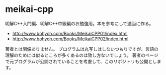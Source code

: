 # meikai-cpp

明解C++入門編、明解C++中級編のお勉強用。本を参考にして適当に作る。
* http://www.bohyoh.com/Books/MeikaiCPP01/index.html
* http://www.bohyoh.com/Books/MeikaiCPP02/index.html

著者とは関係ありません。
プログラムは丸写しはしないつもりですが、言語の理解のためには似るところが多くあるのは致し方ないでしょう。
著者のページで元プログラムが公開されていることを考慮して、このリポジトリも公開とします。
